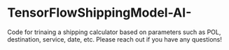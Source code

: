 # TensorFlowShippingModel-AI-
Code for trinaing a shipping calculator based on parameters such as POL, destination, service, date, etc. Please reach out if you have any questions!

